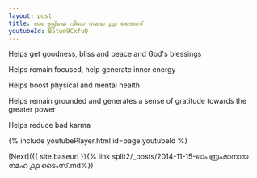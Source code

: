 ```yaml
---
layout: post
title: ഓം ബ്ര്ഹമ വിധേ നമഹ ൧൧ ടൈംസ്
youtubeId: B5twn9CxfuQ
---
```

 
 
Helps get goodness, bliss and peace and God's blessings
 
Helps remain focused, help generate inner energy 
 
Helps boost physical and mental health 
 
Helps remain grounded and generates a sense of gratitude towards the greater power 
 
Helps reduce bad karma
 
 
 
 


{% include youtubePlayer.html id=page.youtubeId %}
 
[Next]({{ site.baseurl }}{% link  split2/_posts/2014-11-15-ഓം ബ്രഹ്മാനായ നമഹ ൧൧ ടൈംസ്.md%})
 
